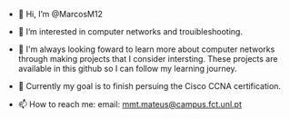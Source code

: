 - 👋 Hi, I’m @MarcosM12
- 👀 I’m interested in computer networks and trouibleshooting.

- 🌱  I'm always looking foward to learn more about computer networks through making projects that I consider intersting. These projects are available in this github so I can follow my learning journey.

- :dart: Currently my goal is to finish persuing the Cisco CCNA certification.

- 📫 How to reach me:
email: mmt.mateus@campus.fct.unl.pt

<!---
MarcosM12/MarcosM12 is a ✨ special ✨ repository because its `README.md` (this file) appears on your GitHub profile.
You can click the Preview link to take a look at your changes.
--->
